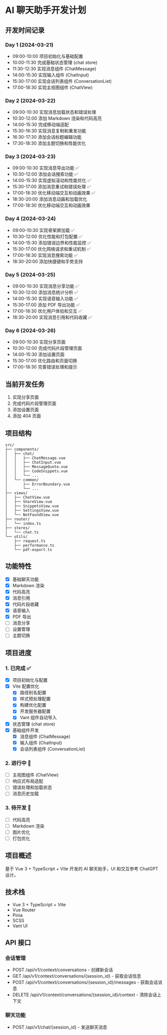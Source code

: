 # AI 聊天助手开发计划

## 开发时间记录

### Day 1 (2024-03-21)
- 09:00-10:00 项目初始化与基础配置
- 10:00-11:30 完成基础状态管理 (chat store)
- 11:30-12:30 实现消息组件 (ChatMessage)
- 14:00-15:30 实现输入组件 (ChatInput)
- 15:30-17:00 实现会话列表组件 (ConversationList)
- 17:00-18:30 实现主视图组件 (ChatView)

### Day 2 (2024-03-22)
- 09:00-10:30 实现消息加载状态和错误处理
- 10:30-12:00 添加 Markdown 渲染和代码高亮
- 14:00-15:30 完成移动端适配
- 15:30-16:30 实现消息复制和重发功能
- 16:30-17:30 添加会话标题编辑功能
- 17:30-18:30 添加主题切换和性能优化

### Day 3 (2024-03-23)
- 09:00-10:30 实现消息导出功能 ✅
- 10:30-12:00 添加会话搜索功能 ✅
- 14:00-15:30 实现虚拟滚动和性能优化 ✅
- 15:30-17:00 添加消息重试和错误处理 ✅
- 17:00-18:30 优化移动端交互和动画效果 ✅
- 18:30-20:00 添加消息动画和加载优化
- 17:00-18:30 优化移动端交互和动画效果

### Day 4 (2024-03-24)
- 09:00-10:30 实现骨架屏加载 ✅
- 10:30-12:00 优化性能和打包配置 ✅
- 14:00-15:30 添加错误边界和性能监控 ✅
- 15:30-17:00 优化网络请求和重试机制 ✅
- 17:00-18:30 实现消息搜索功能 ✅
- 18:30-20:00 添加快捷键和手势支持

### Day 5 (2024-03-25)
- 09:00-10:30 实现消息分享功能 ✅
- 10:30-12:00 添加消息统计分析 ✅
- 14:00-15:30 实现语音输入功能 ✅
- 15:30-17:00 添加 PDF 导出功能 ✅
- 17:00-18:30 优化用户体验和交互 ✅
- 18:30-20:00 实现消息引用和代码收藏 ✅

### Day 6 (2024-03-26)
- 09:00-10:30 实现分享页面
- 10:30-12:00 完成代码片段管理页面
- 14:00-15:30 添加设置页面
- 15:30-17:00 优化路由和页面切换
- 17:00-18:30 完善错误处理和提示

## 当前开发任务
1. 实现分享页面
2. 完成代码片段管理页面
3. 添加设置页面
4. 添加 404 页面

## 项目结构
```
src/
├── components/
│   ├── chat/
│   │   ├── ChatMessage.vue
│   │   ├── ChatInput.vue
│   │   ├── MessageQuote.vue
│   │   ├── CodeSnippets.vue
│   │   └── ...
│   └── common/
│       ├── ErrorBoundary.vue
│       └── ...
├── views/
│   ├── ChatView.vue
│   ├── ShareView.vue
│   ├── SnippetsView.vue
│   ├── SettingsView.vue
│   └── NotFoundView.vue
├── router/
│   └── index.ts
├── stores/
│   └── chat.ts
└── utils/
    ├── request.ts
    ├── performance.ts
    └── pdf-export.ts
```

## 功能特性
- [x] 基础聊天功能
- [x] Markdown 渲染
- [x] 代码高亮
- [x] 消息引用
- [x] 代码片段收藏
- [x] 语音输入
- [x] PDF 导出
- [ ] 消息分享
- [ ] 设置管理
- [ ] 主题切换

## 项目进度

### 1. 已完成 ✅
- [x] 项目初始化与配置
- [x] Vite 配置优化
  - [x] 路径别名配置
  - [x] 样式预处理配置
  - [x] 构建优化配置
  - [x] 开发服务器配置
  - [x] Vant 组件自动导入
- [x] 状态管理 (chat store)
- [x] 基础组件开发
  - [x] 消息组件 (ChatMessage)
  - [x] 输入组件 (ChatInput)
  - [x] 会话列表组件 (ConversationList)

### 2. 进行中 🚧
- [ ] 主视图组件 (ChatView)
- [ ] 响应式布局适配
- [ ] 错误处理和加载状态
- [ ] 消息历史加载

### 3. 待开发 📝
- [ ] 代码高亮
- [ ] Markdown 渲染
- [ ] 图片优化
- [ ] 打包优化

## 项目概述
基于 Vue 3 + TypeScript + Vite 开发的 AI 聊天助手，UI 和交互参考 ChatGPT 设计。

## 技术栈
- Vue 3 + TypeScript + Vite
- Vue Router
- Pinia
- SCSS
- Vant UI

## API 接口
### 会话管理
- POST /api/v1/context/conversations - 创建新会话
- GET /api/v1/context/conversations/{session_id} - 获取会话信息
- POST /api/v1/context/conversations/{session_id}/messages - 获取会话消息
- DELETE /api/v1/context/conversations/{session_id}/context - 清除会话上下文

### 聊天功能
- POST /api/v1/chat/{session_id} - 发送聊天消息
